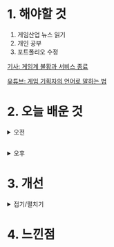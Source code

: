 
# 1. 해야할 것

1. 게임산업 뉴스 읽기 
2. 개인 공부  
3. 포트폴리오 수정

[기사: 게임계 불황과 서비스 종료](https://www.gameinsight.co.kr/news/articleView.html?idxno=31754)

[유튜브: 게임 기획자의 언어로 말하는 법](https://www.youtube.com/watch?v=kSv6nDFtm-U)

# 2. 오늘 배운 것

<details>
<summary>오전</summary>

## 게임 기획자의 말하기
유튜브를 통해 재미를 객관화하여 말하는 방법에 대해서 생각했다.

### 언어에 관하여

1. 유저 언어
스토리가 좋아서 재미있었습니다.

2. 기획자 지망생 언어
배틀그라운드는 스토리가 없는데도 재미있는데? 왜 성공했지?

3. 프로 기획자 언어
스토리가 좋아서 재미있었습니다.\
대부분의 사람들이 공감할 수 있는 주제를 선정하여 이야기를 진행했습니다.\
주인공이 복수를 성공하고 그에 대리만족할 수 있는 경험을 제공했습니다.


### 재미에 관하여

1. 패턴학습
게임에 대해 이해할 수 있게 학습할 수 있는 기회를 준다.

2. 흥미로운 선택
학습을 통해 다양한 선택지를 준비한다.

3. 몰입과 동기부여
선택에 따른 특별한 경험을 준다.
</details>

##

<details>
<summary>오후</summary>


</details>




# 3. 개선


<details>
<summary>접기/펼치기</summary>


</details>



# 4. 느낀점


